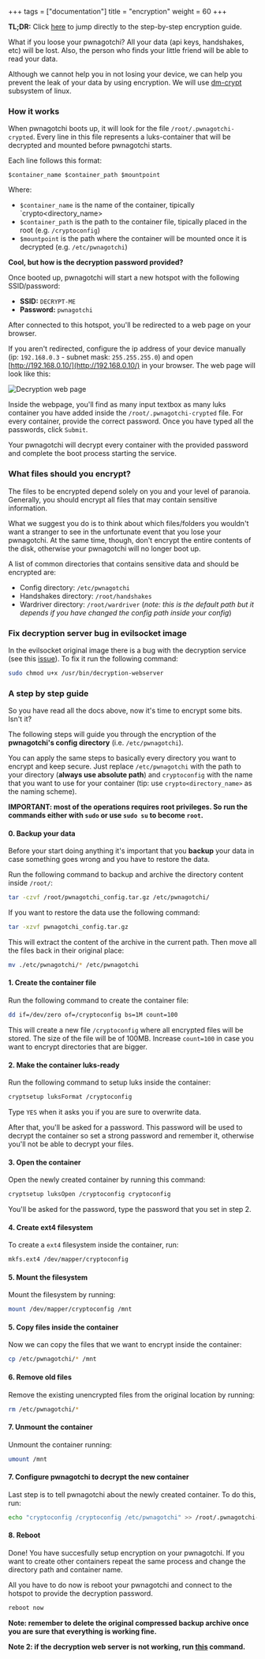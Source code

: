 +++
tags = ["documentation"]
title = "encryption"
weight = 60
+++

**TL;DR:** Click [here](#a-step-by-step-guide) to jump directly to the step-by-step encryption guide.

What if you loose your pwnagotchi? All your data (api keys, handshakes, etc) will be lost. Also, the person who finds your little friend will be able to read your data.

Although we cannot help you in not losing your device, we can help you prevent the leak of your data by using encryption. We will use [dm-crypt](https://en.wikipedia.org/wiki/Dm-crypt) subsystem of linux.

### How it works

When pwnagotchi boots up, it will look for the file `/root/.pwnagotchi-crypted`. Every line in this file represents a luks-container that will be decrypted and mounted before pwnagotchi starts.

Each line follows this format:

```
$container_name $container_path $mountpoint
```

Where:

- `$container_name` is the name of the container, tipically `crypto<directory_name>
- `$container_path` is the path to the container file, tipically placed in the root (e.g. `/cryptoconfig`)
- `$mountpoint` is the path where the container will be mounted once it is decrypted (e.g. `/etc/pwnagotchi`)

**Cool, but how is the decryption password provided?**

Once booted up, pwnagotchi will start a new hotspot with the following SSID/password:

- **SSID:** `DECRYPT-ME`
- **Password:** `pwnagotchi`

After connected to this hotspot, you'll be redirected to a web page on your browser.

If you aren't redirected, configure the ip address of your device manually (ip: `192.168.0.3` - subnet mask: `255.255.255.0`) and open [http://192.168.0.10/](http://192.168.0.10/) in your browser. The web page will look like this:

![Decryption web page](https://i.imgur.com/BRGATme.png)

Inside the webpage, you'll find as many input textbox as many luks container you have added inside the `/root/.pwnagotchi-crypted` file. For every container, provide the correct password. Once you have typed all the passwords, click `Submit`.

Your pwnagotchi will decrypt every container with the provided password and complete the boot process starting the service.

### What files should you encrypt?

The files to be encrypted depend solely on you and your level of paranoia. Generally, you should encrypt all files that may contain sensitive information.

What we suggest you do is to think about which files/folders you wouldn't want a stranger to see in the unfortunate event that you lose your pwnagotchi. At the same time, though, don't encrypt the entire contents of the disk, otherwise your pwnagotchi will no longer boot up.

A list of common directories that contains sensitive data and should be encrypted are:

- Config directory: `/etc/pwnagotchi`
- Handshakes directory: `/root/handshakes`
- Wardriver directory: `/root/wardriver` (*note: this is the default path but it depends if you have changed the config path inside your config*)

### Fix decryption server bug in evilsocket image

In the evilsocket original image there is a bug with the decryption service (see this [issue](https://github.com/evilsocket/pwnagotchi/issues/879)). To fix it run the following command:

```sh
sudo chmod u+x /usr/bin/decryption-webserver
```

### A step by step guide

So you have read all the docs above, now it's time to encrypt some bits. Isn't it?

The following steps will guide you through the encryption of the **pwnagotchi's config directory** (i.e. `/etc/pwnagotchi`).

You can apply the same steps to basically every directory you want to encrypt and keep secure. Just replace `/etc/pwnagotchi` with the path to your directory (**always use absolute path**) and `cryptoconfig` with the name that you want to use for your container (tip: use `crypto<directory_name>` as the naming scheme).

**IMPORTANT: most of the operations requires root privileges. So run the commands either with `sudo` or use `sudo su` to become `root`.**

#### 0. Backup your data

Before your start doing anything it's important that you **backup** your data in case something goes wrong and you have to restore the data.

Run the following command to backup and archive the directory content inside `/root/`:

```sh
tar -czvf /root/pwnagotchi_config.tar.gz /etc/pwnagotchi/
```

If you want to restore the data use the following command:

```sh
tar -xzvf pwnagotchi_config.tar.gz
```

This will extract the content of the archive in the current path. Then move all the files back in their original place:

```sh
mv ./etc/pwnagotchi/* /etc/pwnagotchi
```

#### 1. Create the container file

Run the following command to create the container file:

```sh
dd if=/dev/zero of=/cryptoconfig bs=1M count=100
```

This will create a new file `/cryptoconfig` where all encrypted files will be stored. The size of the file will be of 100MB. Increase `count=100` in case you want to encrypt directories that are bigger.

#### 2. Make the container luks-ready

Run the following command to setup luks inside the container:

```sh
cryptsetup luksFormat /cryptoconfig
```

Type `YES` when it asks you if you are sure to overwrite data.

After that, you'll be asked for a password. This password will be used to decrypt the container so set a strong password and remember it, otherwise you'll not be able to decrypt your files.

#### 3. Open the container

Open the newly created container by running this command:

```sh
cryptsetup luksOpen /cryptoconfig cryptoconfig
```

You'll be asked for the password, type the password that you set in step 2.

#### 4. Create ext4 filesystem

To create a `ext4` filesystem inside the container, run:

```sh
mkfs.ext4 /dev/mapper/cryptoconfig
```

#### 5. Mount the filesystem

Mount the filesystem by running:

```sh
mount /dev/mapper/cryptoconfig /mnt
```

#### 5. Copy files inside the container

Now we can copy the files that we want to encrypt inside the container:

```sh
cp /etc/pwnagotchi/* /mnt
```

#### 6. Remove old files

Remove the existing unencrypted files from the original location by running:

```sh
rm /etc/pwnagotchi/*
```

#### 7. Unmount the container

Unmount the container running:

```sh
umount /mnt
```

#### 7. Configure pwnagotchi to decrypt the new container

Last step is to tell pwnagotchi about the newly created container. To do this, run:

```sh
echo "cryptoconfig /cryptoconfig /etc/pwnagotchi" >> /root/.pwnagotchi-crypted
```

#### 8. Reboot

Done! You have succesfully setup encryption on your pwnagotchi. If you want to create other containers repeat the same process and change the directory path and container name.

All you have to do now is reboot your pwnagotchi and connect to the hotspot to provide the decryption password.

```sh
reboot now
```

**Note: remember to delete the original compressed backup archive once you are sure that everything is working fine.**

**Note 2: if the decryption web server is not working, run [this](#fix-decryption-server-bug-in-evilsocket-image) command.**

